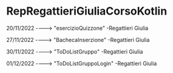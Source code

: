# RepRegattieriGiuliaCorsoKotlin

20/11/2022 ----> "esercizioQuizzone" -Regattieri Giulia

27/11/2022 ----> "BachecaInserzione" -Regattieri Giulia

30/11/2022 ----> "ToDoListGruppo" -Regattieri Giulia

01/12/2022 ----> "ToDoListGruppoLogin" -Regattieri Giulia
